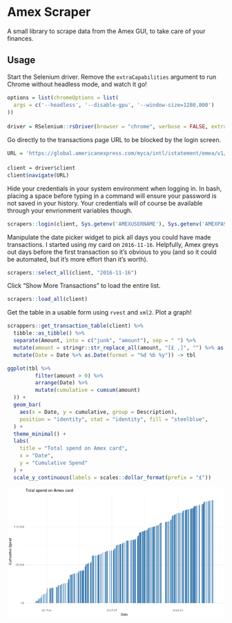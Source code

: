 # Amex Scraper

A small library to scrape data from the Amex GUI, to take care of your
finances.

## Usage

Start the Selenium driver. Remove the `extraCapabilities` argument to
run Chrome without headless mode, and watch it go\!

``` r
options = list(chromeOptions = list(
  args = c('--headless', '--disable-gpu', '--window-size=1280,800')
))

driver = RSelenium::rsDriver(browser = "chrome", verbose = FALSE, extraCapabilities = options)
```

Go directly to the transactions page URL to be blocked by the login
screen.

``` r
URL = 'https://global.americanexpress.com/myca/intl/istatement/emea/v1/statement.do?Face=en_GB&method=displayStatement&sorted_index=0&BPIndex=0#/'

client = driver$client
client$navigate(URL)
```

Hide your credentials in your system environment when logging in. In
bash, placing a space before typing in a command will ensure your
password is not saved in your history. Your credentials will of course
be available through your envrionment variables
though.

``` r
scrapers::login(client, Sys.getenv('AMEXUSERNAME'), Sys.getenv('AMEXPASSWORD'))
```

Manipulate the date picker widget to pick all days you could have made
transactions. I started using my card on `2016-11-16`. Helpfully, Amex
greys out days before the first transaction so it’s obvious to you (and
so it could be automated, but it’s more effort than it’s worth).

``` r
scrapers::select_all(client, "2016-11-16")
```

Click “Show More Transactions” to load the entire list.

``` r
scrapers::load_all(client)
```

Get the table in a usable form using `rvest` and `xml2`. Plot a graph\!

``` r
scrappers::get_transaction_table(client) %>%
  tibble::as_tibble() %>% 
  separate(Amount, into = c("junk", "amount"), sep = " ") %>%
  mutate(amount = stringr::str_replace_all(amount, "[£ ,]", "") %>% as.numeric()) %>%
  mutate(Date = Date %>% as.Date(format = "%d %b %y")) -> tbl
```

``` r
ggplot(tbl %>% 
         filter(amount > 0) %>% 
         arrange(Date) %>% 
         mutate(cumulative = cumsum(amount)
  )) +
  geom_bar(
    aes(x = Date, y = cumulative, group = Description),
    position = "identity", stat = "identity", fill = "steelblue",
  ) +
  theme_minimal() +
  labs(
    title = "Total spend on Amex card",
    x = "Date", 
    y = "Cumulative Spend"
  ) +
  scale_y_continuous(labels = scales::dollar_format(prefix = "£"))
```

<img src="README_files/figure-gfm/plot_transactions-1.png" style="display: block; margin: auto;" />
